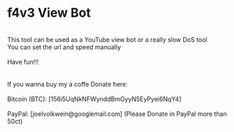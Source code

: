 <h1> f4v3 View Bot </h1>
<br> This tool can be used as a YouTube view bot or a really slow DoS tool
<br> You can set the url and speed manually
<br>
<br> Have fun!!!
<br>
<br>
<br> If you wanna buy my a coffe Donate here: 
<br>
<br> Bitcoin (BTC): [156i5UqNkNFWynddBmGyyN5EyPyei6NqY4]
<br>
<br> PayPal: [joelvolkwein@googlemail.com] (Please Donate in PayPal more than 50ct)

